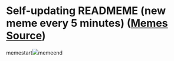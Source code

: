 # Self-updating READMEME (new meme every 5 minutes) ([Memes Source](https://bramses.notion.site/a49c1e962b7646879176ac3b327b6533?v=4d1eda54b170483cb03a40f257231764))

memestart![](https://www.notion.so/image/https%3A%2F%2Fs3-us-west-2.amazonaws.com%2Fsecure.notion-static.com%2F8271749b-0f2f-4b83-b549-b84bfe334ab9%2F7146F932-6CB7-4968-8DFE-3CD9BCFAB852.jpeg?table=block&id=7dcc1856-d628-49eb-96a0-caa4c72c5305&cache=v2)memeend
